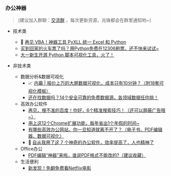 ### 办公神器

> (建议加入群聊：[交流群](https://mp.weixin.qq.com/s/CadAaJUTUlXmTxJAjFUfPQ) ，每次更新资源，兆锋都会在群里通知哟~)



- 技术类
    - 🚀 [再见 VBA！神器工具 PyXLL 统一 Excel 和 Python](http://mp.weixin.qq.com/s?__biz=MzI2Nzg5MjgyNg==&mid=2247489519&idx=1&sn=a8592d12e8f94f91738da08e5c3e3ea1&chksm=eaf6b6dadd813fccbb21953af0ae0b8405fc3164bfdd2276913d4eaac9ddcaf2618604cb3a43#rd)
    - [买到回家的火车票了吗？用Python免费在12306刷票，还不快来试试~](http://mp.weixin.qq.com/s?__biz=MzI2Nzg5MjgyNg==&mid=2247488665&idx=1&sn=e227f4a916cb7149b8a7bad8ff952bb1&chksm=eaf6b5acdd813cbae215fbc5d0c5ad92db762be876c8453667e6f6e224985b35058fff99f79f#rd)
    - [大一新生开源 Python 脚本可视化工具，火了！](https://mp.weixin.qq.com/s/UlFXjdeMl87-pHhEPwBRxg)



- 非技术类

    
  
    - 数据分析&数据可视化
        - 📈 [内幕 | 报价上万的大屏数据可视化，成本只有10分钟？（附18套可视化模板）](http://mp.weixin.qq.com/s?__biz=MzI2Nzg5MjgyNg==&mid=2247487795&idx=1&sn=2c5c03e79779e5c3771c6907fb86ef75&chksm=eaf6b006dd81391003d372e4d73447b01e296655222564d8e262ee36c5b7a146c02ed2d8ea0e#rd)
        - [还在找数据吗？14个安全可靠的免费数据源，各领域数据任你挑！](http://mp.weixin.qq.com/s?__biz=MzI2Nzg5MjgyNg==&mid=2247487560&idx=1&sn=55a028c03dfda20b3f19f325b428d1d2&chksm=eaf6b17ddd81386bc95c0f07772a16f81c0aaadc393690c7903434e7e6db1e56059875894fe2#rd)
    - 高效办公软件
        - [再见，搜不准的百度！你好，6个精准搜索技巧！（还可以屏蔽广告哦~）](http://mp.weixin.qq.com/s?__biz=MzI2Nzg5MjgyNg==&mid=2247487477&idx=1&sn=5bf4c667b6f565fd167369a2e7f6c1d6&chksm=eaf6aec0dd8127d6159ca3cf4a4ef80328070d5d572028baf78ef8bb996c94e14b2d68b00706#rd)
        - [ 用上这12个Chrome扩展功能，每年省出1个年假的时间~](http://mp.weixin.qq.com/s?__biz=MzI2Nzg5MjgyNg==&mid=2247487179&idx=1&sn=2246bc53f52d738001538d9ffff9a14a&chksm=eaf6affedd8126e85f389c4e9fcd1ba0b6a5f07364ec786bfc7e82c1e8ef4ec003e56484e56f#rd)
        - [有哪些高效办公网站，你一旦知道就离不开了？（电子书、PDF编辑器、数据可视化）](https://mp.weixin.qq.com/s/qv5qOaG9BOCZHleg9gXtQA)
        - 🚩 [自从我用了这 7 个神奇的办公软件，效率提高了，人也精神了](https://mp.weixin.qq.com/s?__biz=MzI2Nzg5MjgyNg==&mid=2247485837&idx=1&sn=1f3b83ae8af60a20e031ddc0dc016a92&chksm=eaf6a8b8dd8121ae0c31d5c3df9b3c78f42d30340355aee145a4c77932661c367148d946aec4&token=268139787&lang=zh_CN#rd)
    - Office办公
        - [PDF编辑“神器”来啦，谁说PDF格式不能改的?（建议收藏）](https://mp.weixin.qq.com/s/IsBRwdLA6tdeXXOnvRI5OA)
    - 生活便利
        - [新发现！免翻免费看Netflix电影](https://mp.weixin.qq.com/s/mhbomS7E46ng1ihNkb7eWg)